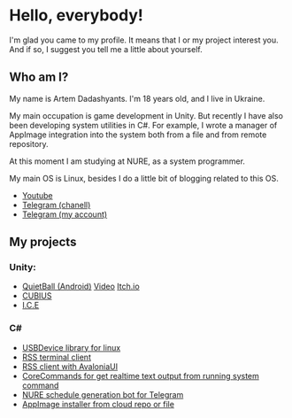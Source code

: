# Hello, everybody!

I'm glad you came to my profile. It means that I or my project interest you. And if so, I suggest you tell me a little about yourself.

## Who am I?

My name is Artem Dadashyants. I'm 18 years old, and I live in Ukraine.

My main occupation is game development in Unity. But recently I have also been developing system utilities in C#. For example, I wrote a manager of AppImage integration into the system both from a file and from remote repository.

At this moment I am studying at NURE, as a system programmer.

My main OS is Linux, besides I do a little bit of blogging related to this OS.

- [Youtube](https://www.youtube.com/@ketronix_dev)
- [Telegram (chanell)](https://t.me/osel_linux)
- [Telegram (my account)](https://t.me/ketronix_dev)

## My projects

### Unity:
- [QuietBall (Android)](https://github.com/ketronix-dev/QuietBall) [Video](https://www.youtube.com/watch?v=pKRThysYecA) [Itch.io](https://fastgame.itch.io/quietball)
- [CUBIUS](https://github.com/ketronix-dev/CUBIUS)
- [I.C.E](https://github.com/ketronix-dev/I-C-E)

### C#
- [USBDevice library for linux](https://github.com/ketronix-dev/USBDevice)
- [RSS terminal client](https://github.com/ketronix-dev/rss_client)
- [RSS client with AvaloniaUI](https://github.com/ketronix-dev/RSS-Avalonia)
- [CoreCommands for get realtime text output from running system command](https://github.com/ketronix-dev/CoreCommands)
- [NURE schedule generation bot for Telegram](https://github.com/ketronix-dev/nure-shedule-bot)
- [AppImage installer from cloud repo or file](https://github.com/ketronix-dev/appimage-installer-ng)
